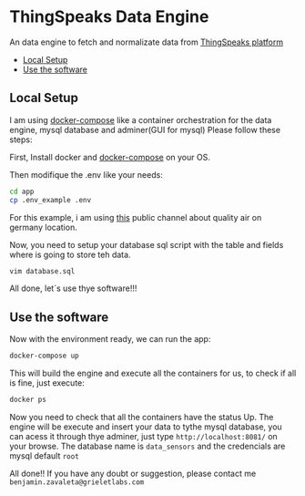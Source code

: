 # ThingSpeaks Data Engine

An data engine to fetch and normalizate data from [ThingSpeaks platform](https://thingspeak.com/) 

- [Local Setup](#local-setup)
- [Use the software](#Use-the-software)

## Local Setup
I am using [docker-compose](https://docs.docker.com/compose/) like a container orchestration for the data engine, mysql database and adminer(GUI for mysql) Please follow these steps:

First, Install docker and [docker-compose](https://docs.docker.com/compose/install/)  on your OS.

Then modifique the .env like your needs:
```bash
cd app
cp .env_example .env
```

For this example, i am using [this](https://thingspeak.com/channels/1350261) public channel about quality air on germany location.

Now, you need to setup your database sql script with the table and fields where is going to store teh data.

```bash
vim database.sql
```

All done, let´s use thye software!!!

## Use the software

Now with the environment ready, we can run the app:

```bash
docker-compose up
```
This will build the engine and execute all the containers for us, to check if all is fine, just execute:

```bash
docker ps
```
Now you need to check that all the containers have the status Up. The engine will be execute and insert your data to tythe mysql database, you can acess it through thye adminer, just type `http://localhost:8081/` on your browse. The database name is `data_sensors` and the credencials are mysql default `root`

All done!!
If you have any doubt or suggestion, please contact me `benjamin.zavaleta@grieletlabs.com`
